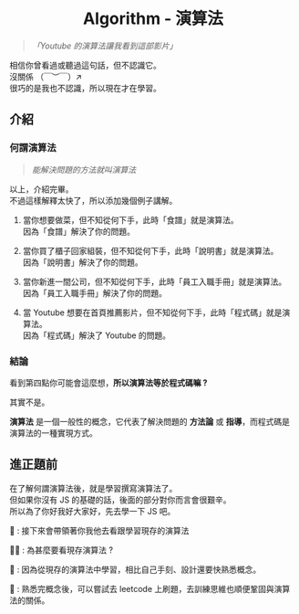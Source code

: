 <h1 align='center'>Algorithm - 演算法</h1>

> _「Youtube 的演算法讓我看到這部影片」_

相信你曾看過或聽過這句話，但不認識它。  
沒關係 （￣︶￣）↗ 　  
很巧的是我也不認識，所以現在才在學習。

## 介紹

### 何謂演算法

> _能解決問題的方法就叫演算法_

以上，介紹完畢。  
不過這樣解釋太快了，所以添加幾個例子講解。

1. 當你想要做菜，但不知從何下手，此時「食譜」就是演算法。  
   因為「食譜」解決了你的問題。

2. 當你買了櫃子回家組裝，但不知從何下手，此時「說明書」就是演算法。  
   因為「說明書」解決了你的問題。

3. 當你新進一間公司，但不知從何下手，此時「員工入職手冊」就是演算法。  
   因為「員工入職手冊」解決了你的問題。

4. 當 Youtube 想要在首頁推薦影片，但不知從何下手，此時「程式碼」就是演算法。  
   因為「程式碼」解決了 Youtube 的問題。

### 結論

看到第四點你可能會這麼想，**所以演算法等於程式碼嘛 ?**

其實不是。

**演算法** 是一個一般性的概念，它代表了解決問題的 **方法論** 或 **指導**，而程式碼是演算法的一種實現方式。

## 進正題前

在了解何謂演算法後，就是學習撰寫演算法了。  
但如果你沒有 JS 的基礎的話，後面的部分對你而言會很艱辛。  
所以為了你好我好大家好，先去學一下 JS 吧。

👴 : 接下來會帶領著你我他去看跟學習現存的演算法

🙋‍♀️ : 為甚麼要看現存演算法 ?

👴 : 因為從現存的演算法中學習，相比自己手刻、設計還要快熟悉概念。

👴 : 熟悉完概念後，可以嘗試去 leetcode 上刷題，去訓練思維也順便鞏固與演算法的關係。
